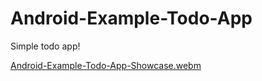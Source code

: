 # Android-Example-Todo-App

Simple todo app!

[Android-Example-Todo-App-Showcase.webm](https://user-images.githubusercontent.com/109017781/222638135-f91ecc4a-e3b7-4ab1-bbc8-f98afca49ef5.webm)
